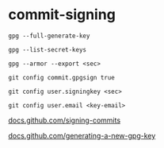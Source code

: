 # commit-signing

```
gpg --full-generate-key

gpg --list-secret-keys

gpg --armor --export <sec>

git config commit.gpgsign true

git config user.signingkey <sec>

git config user.email <key-email>
```

[docs.github.com/signing-commits](https://docs.github.com/en/authentication/managing-commit-signature-verification/signing-commits)

[docs.github.com/generating-a-new-gpg-key](https://docs.github.com/en/authentication/managing-commit-signature-verification/generating-a-new-gpg-key)
